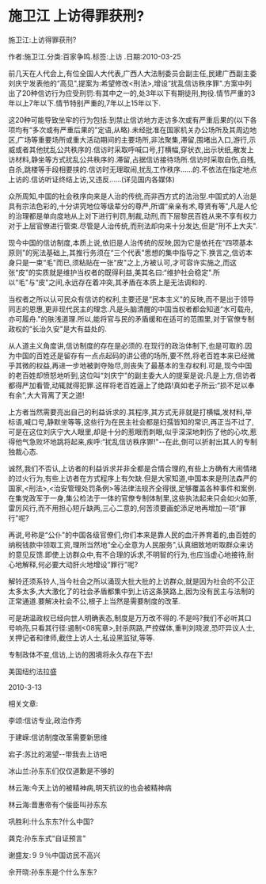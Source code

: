 # 施卫江  上访得罪获刑?

施卫江:上访得罪获刑?

作者:施卫江.分类:百家争鸣.标签:上访 .日期:2010-03-25

前几天在人代会上,有位全国人大代表,广西人大法制委员会副主任,民建广西副主委刘庆宁发表他的“高见",提案为:希望修改<刑法>,增设“扰乱信访秩序罪".方案中列出了20种信访行为应受刑罚:有其中之一的,处3年以下有期徒刑,拘役.情节严重的3年以上7年以下.情节特别严重的,7年以上15年以下.

这20种可能导致坐牢的行为包括:到禁止信访地方走访多次或有严重后果的(以下各项均有“多次或有严重后果的"定语,从略).未经批准在国家机关办公场所及其周边地区,广场等重要场所或重大活动期间的主要场所,非法聚集,滞留,围堵出入口,游行,示威或者其他扰乱公共秩序的.信访时采取呼喊口号,打横幅,穿状衣,出示状纸,散发上访材料,静坐等方式扰乱公共秩序的.滞留,占据信访接待场所.信访时采取自伤,自残,自杀,跳楼等手段相要挟的.信访时无理取闹,扰乱工作秩序......的.不依法在指定地点上访的.信访听证终结上访,又违反......(详见国内各媒体)

众所周知,中国的社会秩序向来是人治的传统,而非西方式的法治型.中国式的人治是具有宗法色彩的,十分讲究地位等级辈分的尊严,所谓“亲亲有术,尊贤有等",凡是人伦的治理都是单向度地从上对下进行判罚,制裁,动刑,而下层黎民百姓从来不享有权力对于上层官僚进行管束.尽管是人治传统,而刑法却向来十分发达,但是“刑不上大夫".

现今中国的信访制度,本质上说,依旧是人治传统的反映,因为它是依托在“四项基本原则"的宪法基础上,其推行务须在“三个代表"思想的集中指导之下.换言之,信访本身只是一束“毛"而已,须粘贴在一张“皮"之上,方被认可,才可容许实施之,而这张“皮"的实质就是维护当权者的既得利益,美其名曰:“维护社会稳定".所以“毛"与“皮"之间,永远存在着冲突,其矛盾在本质上是无法调和的.

当权者之所以认可民众有信访的权利,主要还是“民本主义"的反映,而不是出于领导同志的恩惠,更非现代民主的理念.凡是头脑清醒的中国当权者都会知道“水可载舟,亦可履舟."的肤浅道理.所以,能将官与民的矛盾缓和在适可的范围里,对于官僚专制政权的“长治久安"是大有益处的.

从人道主义角度讲,信访制度的存在是必须的.在现行的政治体制下,也是可取的.因为中国的百姓还是留存有一点点起码的讲公德的场所,要不然,将老百姓本来已经微乎其微的权益,再进一步地被剥夺殆尽,则丧失了最基本的生存权利.可是,现今中国的老百姓却愤怒地听到,这位叫“刘庆宁"的副主委大人的提案是说:凡是上方,信访者都得严加看管,动辄就得犯罪.这样将老百姓逼上了绝路!真如老子所云:“损不足以奉有余",大大背离了天之道!

上方者当然需要亮出自己的利益诉求的.其程序,其方式无非就是打横幅,发材料,举标语,喊口号,静默坐等等,这些行为在民主社会都是妇孺皆知的常识,再正当不过了,可是在这位刘庆宁大人眼里,却是十分的惹眼而刺眼,似乎深深地刺伤了他的心坎,惹得他气急败坏地跳将起来,疾呼:“扰乱信访秩序罪!"--在此,倒可以折射出其人的专制独裁心态.

诚然,我们不否认,上访者的利益诉求并非全都是合情合理的,有些上方确有大闹情绪的过火行为,有些上访者在方式程序上有欠缺.但是大家知道,中国本来是刑法森严的国家,<刑法>,<治安管理处罚条例>等法律法规齐全得很,足够覆盖各种事件和案例.在集党政军于一身,集公检法于一体的官僚专制体制里,这些执法起来只会如火如荼,雷厉风行,而不用担心短斤缺两,三心二意的,何苦须要画蛇添足地再增加一项“罪行"呢?

再说,号称是“公仆"的中国各级官僚们,你们本来是靠人民的血汗养育着的,由百姓的纳税钱款中领取工资,理所当然地“全心全意为人民服务",认真细致地听取群众来访的意见反馈.即使上访群众中,有不合理的诉求,不明智的行为,也应当虚心地接待,耐心地解释,何必要大动肝火地增设“罪行"呢?

解铃还须系铃人,当今社会之所以涌现大批大批的上访群众,就是因为社会的不公正太多太多,大大激化了的社会矛盾都集中到上访这条狭路上,因为没有民主与法制的正常通道.要解决社会不公,根子上当然是需要制度的改革.

可是胡温政权已经向世人明确表态,制度是万万改不得的.不是吗?我们不必听其口号响亮,只看其行径:遏制<08宪章>,封杀网路,严控媒体,重判刘晓波,恐吓异议人士,关押记者和律师,截住上访人士,私设黑监狱,等等.

专制政体不变,信访,上访的困境将永久存在下去!

美国纽约法拉盛

2010-3-13



相关文章:

李颂:信访专业,政治作秀

于建嵘:信访制度改革需要新思维

宕子:苏比的渴望--带我去上访吧

冰山兰:孙东东们仅仅道歉是不够的

林云海:今天上访的被精神病,明天抗议的也会被精神病

林云海:晋惠帝有个佞臣叫孙东东

巩胜利:什么东东?什么中国?

龚克:孙东东式“自证预言"

谢盛友:９９％中国访民不高兴

佘开晓:孙东东是个什么东东?